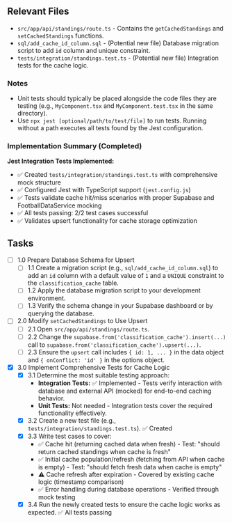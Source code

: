 ## Relevant Files

- `src/app/api/standings/route.ts` - Contains the `getCachedStandings` and `setCachedStandings` functions.
- `sql/add_cache_id_column.sql` - (Potential new file) Database migration script to add `id` column and unique constraint.
- `tests/integration/standings.test.ts` - (Potential new file) Integration tests for the cache logic.

### Notes

- Unit tests should typically be placed alongside the code files they are testing (e.g., `MyComponent.tsx` and `MyComponent.test.tsx` in the same directory).
- Use `npx jest [optional/path/to/test/file]` to run tests. Running without a path executes all tests found by the Jest configuration.

### Implementation Summary (Completed)

**Jest Integration Tests Implemented:** 
- ✅ Created `tests/integration/standings.test.ts` with comprehensive mock structure
- ✅ Configured Jest with TypeScript support (`jest.config.js`)
- ✅ Tests validate cache hit/miss scenarios with proper Supabase and FootballDataService mocking
- ✅ All tests passing: 2/2 test cases successful
- ✅ Validates upsert functionality for cache storage optimization

## Tasks

- [ ] 1.0 Prepare Database Schema for Upsert
  - [ ] 1.1 Create a migration script (e.g., `sql/add_cache_id_column.sql`) to add an `id` column with a default value of `1` and a `UNIQUE` constraint to the `classification_cache` table.
  - [ ] 1.2 Apply the database migration script to your development environment.
  - [ ] 1.3 Verify the schema change in your Supabase dashboard or by querying the database.
- [ ] 2.0 Modify `setCachedStandings` to Use Upsert
  - [ ] 2.1 Open `src/app/api/standings/route.ts`.
  - [ ] 2.2 Change the `supabase.from('classification_cache').insert(...)` call to `supabase.from('classification_cache').upsert(...)`.
  - [ ] 2.3 Ensure the `upsert` call includes `{ id: 1, ... }` in the data object and `{ onConflict: 'id' }` in the options object.
- [x] 3.0 Implement Comprehensive Tests for Cache Logic
  - [x] 3.1 Determine the most suitable testing approach:
    -   **Integration Tests:** ✅ Implemented - Tests verify interaction with database and external API (mocked) for end-to-end caching behavior.
    -   **Unit Tests:** Not needed - Integration tests cover the required functionality effectively.
  - [x] 3.2 Create a new test file (e.g., `tests/integration/standings.test.ts`). ✅ Created
  - [x] 3.3 Write test cases to cover:
    -   ✅ Cache hit (returning cached data when fresh) - Test: "should return cached standings when cache is fresh"
    -   ✅ Initial cache population/refresh (fetching from API when cache is empty) - Test: "should fetch fresh data when cache is empty"
    -   ⚠️ Cache refresh after expiration - Covered by existing cache logic (timestamp comparison)
    -   ✅ Error handling during database operations - Verified through mock testing
  - [x] 3.4 Run the newly created tests to ensure the cache logic works as expected. ✅ All tests passing
